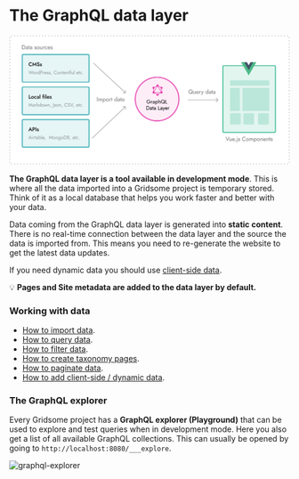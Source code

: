 # The GraphQL data layer

![Import data](./images/import-data.png)

**The GraphQL data layer is a tool available in development mode**. This is where all the data imported into a Gridsome project is temporary stored. Think of it as a local database that helps you work faster and better with your data.

Data coming from the GraphQL data layer is generated into **static content**. There is no real-time connection between the data layer and the source the data is imported from. This means you need to re-generate the website to get the latest data updates.

If you need dynamic data you should use [client-side data](/docs/client-side-data/).

💡 **Pages and Site metadata are added to the data layer by default.**



### Working with data
 - [How to import data](/docs/fetching-data/).
 - [How to query data](/docs/querying-data/).
 - [How to filter data](/docs/filtering-data/).
 - [How to create taxonomy pages](/docs/taxonomies/).
 - [How to paginate data](/docs/pagination/).
 - [How to add client-side / dynamic data](/docs/client-side-data/).


### The GraphQL explorer

Every Gridsome project has a **GraphQL explorer (Playground)** that can be used to explore and test queries when in development mode. Here you also get a list of all available GraphQL collections. This can usually be opened by going to `http://localhost:8080/___explore`.

![graphql-explorer](./images/graphql-explorer.png)


